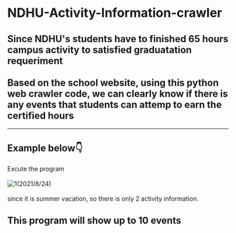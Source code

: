 # NDHU-Activity-Information-crawler
## Since NDHU's students have to finished 65 hours campus activity to satisfied graduatation requeriment<br></br>Based on the school website, using this python web crawler code, we can clearly know if there is any events that students can attemp to earn the certified hours
---
## Example below👇
Excute the program<br></br>![1](https://user-images.githubusercontent.com/79236612/130567035-31a38c79-c142-4a59-afb9-ce4c65f10ff9.png)(2021/8/24) <br></br> since it is summer vacation, so there is only 2 activity information.
## This program will show up to 10 events

